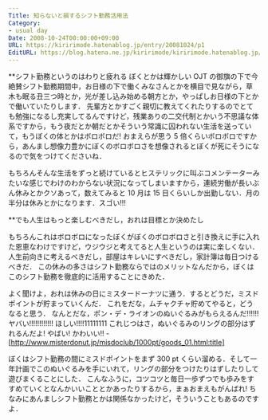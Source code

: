 ```yaml
---
Title: 知らないと損するシフト勤務活用法
Category:
- usual day
Date: 2008-10-24T00:00:00+09:00
URL: https://kiririmode.hatenablog.jp/entry/20081024/p1
EditURL: https://blog.hatena.ne.jp/kiririmode/kiririmode.hatenablog.jp/atom/entry/8454420450078213973
---
```



**シフト勤務というのはわりと疲れる
ぼくとかは輝かしい OJT の御旗の下で今絶賛シフト勤務期間中，お日様の下で働くみなさんとかを横目で見ながら，草木も眠る丑三つ時とか，光が差し込み始める朝方とか，やっぱしお日様の下とかで働いていたりします．
先輩方とかすごく親切に教えてくれたりするのでとても勉強になるし充実してるんですけど，残業ありの二交代制とかいう不思議な体系ですから，もう夜だとか朝だとかそういう常識に囚われない生活を送っていて，もうぼくの体とかはボロボロだ! 
おまえらが思う 5 倍くらいボロボロですから，あんまし想像力豊かにぼくのボロボロさを想像されるとぼくが死にそうになるので気をつけてくださいね．

もちろんそんな生活をずっと続けているとヒステリックに叫ぶコメンテーターみたいな感じでわけのわからない状況になってしまいますから，連続労働が長いぶん休みとかクソあって，数えてみると 10 月は 15 日くらいしか出勤しない．月の半分は休みとかになります．スゴい!!!

**でも人生はもっと楽しむべきだし，おれは目標とか決めたし

もちろんこれはボロボロになったぼくがぼくのボロボロさと引き換えに手に入れた恩恵なわけですけど，ウジウジと考えてると人生というのは実に楽しくない．
人生前向きに考えるべきだし，部屋はキレいにすべきだし，家計簿は毎日つけるべきだ．
この休みの多さはシフト勤務ならではのメリットなんだから，ぼくはこのシフト勤務を徹底的に活用することにきめた．

よく聞けよ，おれは休みの日にミスタードーナツに通う．するとどうだ，ミスドポイントが貯まっていくんだ．
これをだな，ムチャクチャ貯めてやると，どうなると思う．
なんとだな，ポン・デ・ライオンのぬいぐるみがもらえるんだ!!!!!! ヤバい!!!!!!!!!!!! ほしい!!!!11111111 これじつはさ，ぬいぐるみのリングの部分はずれるんだよ! やばい! かわいい!!
-[http://www.misterdonut.jp/misdoclub/1000pt/goods_01.html:title]

ぼくはシフト勤務の間にミスドポイントをまず 300 pt くらい溜める．そして一年計画でこのぬいぐるみを手にいれて，リングの部分をつけたりはずしたりして遊びまくることにした．
こんなふうに，コツコツと毎日一歩ずつでも歩みをすすめていくとなんかいいこととかあったりするから，まぁおまえもがんばれ! ちなみにあんましシフト勤務とかは関係なかったけど，そういうこともあるのですよ．
